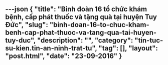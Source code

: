 ---json
{
    "title": "Binh đoàn 16 tổ chức khám bệnh, cấp phát thuốc và tặng quà tại huyện Tuy Đức",
    "slug": "binh-doan-16-to-chuc-kham-benh-cap-phat-thuoc-va-tang-qua-tai-huyen-tuy-duc",
    "description": "",
    "category": "tin-tuc-su-kien.tin-an-ninh-trat-tu",
    "tag": [],
    "layout": "post.html",
    "date": "23-09-2016"
}
---
